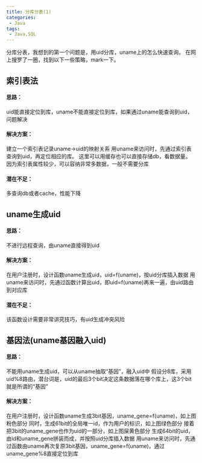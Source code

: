 ```yaml
---
title: 分库分表(1)
categories:
 - Java
tags:
 - Java,SQL
---
```


分库分表，我想到的第一个问题是，用uid分库，uname上的怎么快速查询。
在网上搜罗了一圈，找到以下一些策略，mark一下。

## 索引表法
#### 思路：
uid能直接定位到库，uname不能直接定位到库，如果通过uname能查询到uid，问题解决
#### 解决方案：
建立一个索引表记录uname->uid的映射关系
用uname来访问时，先通过索引表查询到uid，再定位相应的库。
这里可以用缓存也可以直接存储db，看数据量。
因为索引表属性较少，可以容纳非常多数据，一般不需要分库
#### 潜在不足：
多查询db或者cache，性能下降

## uname生成uid
#### 思路：
不进行远程查询，由uname直接得到uid
#### 解决方案：
在用户注册时，设计函数uname生成uid，uid=f(uname)，按uid分库插入数据
用uname来访问时，先通过函数计算出uid，即uid=f(uname)再来一遍，由uid路由到对应库
#### 潜在不足：
该函数设计需要非常讲究技巧，有uid生成冲突风险

## 基因法(uname基因融入uid)
#### 思路：
不能用uname生成uid，可以从uname抽取“基因”，融入uid中
假设分8库，采用uid%8路由，潜台词是，uid的最后3个bit决定这条数据落在哪个库上，这3个bit就是所谓的“基因”

#### 解决方案：
在用户注册时，设计函数uname生成3bit基因，uname_gene=f(uname)，如上图粉色部分
同时，生成61bit的全局唯一id，作为用户的标识，如上图绿色部分
接着把3bit的uname_gene也作为uid的一部分，如上图屎黄色部分
生成64bit的uid，由id和uname_gene拼装而成，并按照uid分库插入数据
用uname来访问时，先通过函数由uname再次复原3bit基因，uname_gene=f(uname)，通过uname_gene%8直接定位到库
